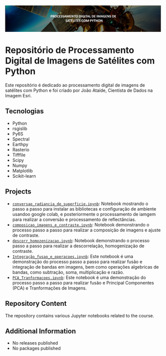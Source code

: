 ![Project Image](banner.png)
# Repositório de Processamento Digital de Imagens de Satélites com Python

Este repositório é dedicado ao processamento digital de imagens de satélites com Python e foi criado por João Ataíde, Cientista de Dados na Imagem Esri.

## Tecnologias
- Python
- rsgislib
- Py6S
- Spectral
- Earthpy
- Rasterio
- Tifffile
- Scipy
- Numpy
- Matplotlib
- Scikit-learn

## Projects
- [`conversao_radiancia_de_superficie.ipynb`](https://github.com/jvataidee/pdi_python/blob/master/conversao_radiancia_de_superficie.ipynb): Notebook mostrando o passo a passo para instalar as bibliotecas e configuração de ambiente usandoo google colab, e posteriormente o processamento de iamgem para realizar a conversão e processamento de reflectâncias.
- [`composicao_imagens_e_contraste.ipynb`](https://github.com/jvataidee/pdi_python/blob/main/composicao_imagens_e_contraste.ipynb): Notebook demonstrando o processo passo a passo para realizar a composição de imagens e ajuste de contraste.
- [`descorr_homozenizacao.ipynb`](https://github.com/jvataidee/pdi_python/blob/main/descorr_homozenizacao.ipynb): Notebook demonstrando o processo passo a passo para realizar a descorrelação, homogenização de contraste.
- [`Integração_fusao_e_operacoes.ipynb`](https://github.com/jvataidee/pdi_python/blob/main/Integra%C3%A7%C3%A3o_fusao_e_operacoes.ipynb): Este notebook é uma demonstração do processo passo a passo para realizar fusão e integração de bandas em imagens, bem como operações algebricas de bandas, como subtração, soma, multiplicação e razão.
- [`PCA_Tranformacoes.ipynb`](https://github.com/jvataidee/pdi_python/blob/main/PCA_Tranformacoes.ipynb): Este notebook é uma demonstração do processo passo a passo para realizar fusão e Principal Componentes (PCA) e Tranformações de Imagens.

## Repository Content
The repository contains various Jupyter notebooks related to the course.

## Additional Information
- No releases published
- No packages published
